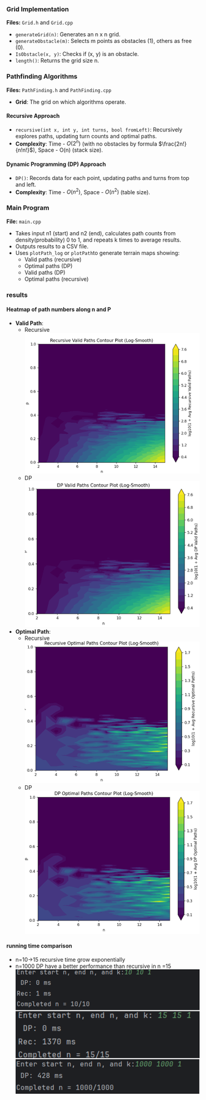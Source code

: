 ### Grid Implementation
**Files:** `Grid.h` and `Grid.cpp`
- `generateGrid(n)`: Generates an n x n grid.
- `generateObstacle(m)`: Selects m points as obstacles (1), others as free (0).
- `IsObstacle(x, y)`: Checks if (x, y) is an obstacle.
- `length()`: Returns the grid size n.

### Pathfinding Algorithms
**Files:** `PathFinding.h` and `PathFinding.cpp`
- **Grid**: The grid on which algorithms operate.

#### Recursive Approach
- `recursive(int x, int y, int turns, bool fromLeft)`: Recursively explores paths, updating turn counts and optimal paths.
- **Complexity**: Time - $O(2^n)$ (with no obstacles by formula $\frac{2n!}{n!n!}$), Space - O(n) (stack size).

#### Dynamic Programming (DP) Approach
- `DP()`: Records data for each point, updating paths and turns from top and left.
- **Complexity**: Time - $O(n^2)$, Space - $O(n^2)$ (table size).

### Main Program
**File:** `main.cpp`
- Takes input n1 (start) and n2 (end), calculates path counts from density(probability) 0 to 1, and repeats k times to average results.
- Outputs results to a CSV file.
- Uses `plotPath_log` or `plotPath`to generate terrain maps showing:
  - Valid paths (recursive)
  - Optimal paths (DP)
  - Valid paths (DP)
  - Optimal paths (recursive)
### results 
#### Heatmap of path numbers along n and P
- **Valid Path**:  
  - Recursive
    ![](images/Recursive_valid.png)
  - DP
    ![](images/DP_Valid.png)
- **Optimal Path**:  
  - Recursive
  ![](images/Recursive_Opt.png)
  - DP
    ![](images/DP_Opt.png)
#### running time comparison
- n=10->15  recursive time grow exponentially
- n=1000 DP have a better performance than recursive in n =15
![](images/10_time.png)
![](images/15_time.png)
![](images/1000_time.png)
